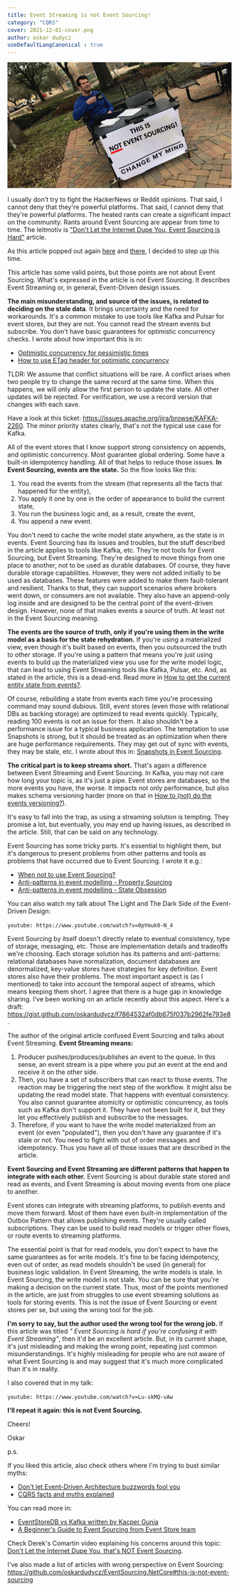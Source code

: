 ```yaml
---
title: Event Streaming is not Event Sourcing!
category: "CQRS"
cover: 2021-12-01-cover.png
author: oskar dudycz
useDefaultLangCanonical : true
---
```


![cover](2021-12-01-cover.png)

I usually don't try to fight the HackerNews or Reddit opinions. That said, I cannot deny that they're powerful platforms. That said, I cannot deny that they're powerful platforms. The heated rants can create a significant impact on the community. Rants around Event Sourcing are appear from time to time. The leitmotiv is ["Don't Let the Internet Dupe You, Event Sourcing is Hard"](https://chriskiehl.com/article/event-sourcing-is-hard) article. 
 
As this article popped out again [here](https://news.ycombinator.com/item?id=29390483) and [there](https://www.reddit.com/r/programming/comments/r5p8qj/dont_let_the_internet_dupe_you_event_sourcing_is/), I decided to step up this time.
 
This article has some valid points, but those points are not about Event Sourcing. What's expressed in the article is not Event Sourcing. It describes Event Streaming or, in general, Event-Driven design issues. 
 
**The main misunderstanding, and source of the issues, is related to deciding on the stale data**. It brings uncertainty and the need for workarounds. It's a common mistake to use tools like Kafka and Pulsar for event stores, but they are not. You cannot read the stream events but subscribe. You don't have basic guarantees for optimistic concurrency checks. I wrote about how important this is in:
- [Optimistic concurrency for pessimistic times](/en/optimistic_concurrency_for_pessimistic_times/)
- [How to use ETag header for optimistic concurrency](/en/how_to_use_etag_header_for_optimistic_concurrency/)
 
TLDR: We assume that conflict situations will be rare. A conflict arises when two people try to change the same record at the same time. When this happens, we will only allow the first person to update the state. All other updates will be rejected. For verification, we use a record version that changes with each save.
 
Have a look at this ticket: https://issues.apache.org/jira/browse/KAFKA-2260. The minor priority states clearly, that's not the typical use case for Kafka.
 
All of the event stores that I know support strong consistency on appends, and optimistic concurrency. Most guarantee global ordering. Some have a built-in idempotency handling. All of that helps to reduce those issues. **In Event Sourcing, events are the state.** So the flow looks like this: 
1. You read the events from the stream (that represents all the facts that happened for the entity),
2. You apply it one by one in the order of appearance to build the current state,
3. You run the business logic and, as a result, create the event,
4. You append a new event.

You don't need to cache the write model state anywhere, as the state is in events. Event Sourcing has its issues and troubles, but the stuff described in the article applies to tools like Kafka, etc. They're not tools for Event Sourcing, but Event Streaming. They're designed to move things from one place to another, not to be used as durable databases. Of course, they have durable storage capabilities. However, they were not added initially to be used as databases. These features were added to make them fault-tolerant and resilient. Thanks to that, they can support scenarios where brokers went down, or consumers are not available. They also have an append-only log inside and are designed to be the central point of the event-driven design. However, none of that makes events a source of truth. At least not in the Event Sourcing meaning.

**The events are the source of truth, only if you're using them in the write model as a basis for the state rehydration.** If you're using a materialized view, even though it's built based on events, then you outsourced the truth to other storage. If you're using a pattern that means you're just using events to build up the materialized view you use for the write model logic, that can lead to using Event Streaming tools like Kafka, Pulsar, etc. And, as stated in the article, this is a dead-end. Read more in [How to get the current entity state from events?](/en/how_to_get_the_current_entity_state_in_event_sourcing/).

Of course, rebuilding a state from events each time you're processing command may sound dubious. Still, event stores (even those with relational DBs as backing storage) are optimized to read events quickly. Typically, reading 100 events is not an issue for them. It also shouldn't be a performance issue for a typical business application. The temptation to use Snapshots is strong, but it should be treated as an optimization when there are huge performance requirements. They may get out of sync with events, they may be stale, etc. I wrote about this in: [Snapshots in Event Sourcing](https://www.eventstore.com/blog/snapshots-in-event-sourcing). 

**The critical part is to keep streams short.** That's again a difference between Event Streaming and Event Sourcing. In Kafka, you may not care how long your topic is, as it's just a pipe. Event stores are databases, so the more events you have, the worse. It impacts not only performance, but also makes schema versioning harder (more on that in [How to (not) do the events versioning?](/en/how_to_do_event_versioning/)).

It's easy to fall into the trap, as using a streaming solution is tempting. They promise a lot, but eventually, you may end up having issues, as described in the article. Still, that can be said on any technology. 

Event Sourcing has some tricky parts. It's essential to highlight them, but it's dangerous to present problems from other patterns and tools as problems that have occurred due to Event Sourcing. I wrote it e.g.:
- [When not to use Event Sourcing?](/en/when_not_to_use_event_sourcing/)
- [Anti-patterns in event modelling - Property Sourcing](/en/property-sourcing/)
- [Anti-patterns in event modelling - State Obsession](/en/state-obsession/)

You can also watch my talk about The Light and The Dark Side of the Event-Driven Design:

`youtube: https://www.youtube.com/watch?v=0pYmuk0-N_4`

Event Sourcing by itself doesn't directly relate to eventual consistency, type of storage, messaging, etc. Those are implementation details and tradeoffs we're choosing. Each storage solution has its patterns and anti-patterns: relational databases have normalization, document databases are denormalized, key-value stores have strategies for key definition. Event stores also have their problems. The most important aspect is (as I mentioned) to take into account the temporal aspect of streams, which means keeping them short. I agree that there is a huge gap in knowledge sharing. I've been working on an article recently about this aspect. Here's a draft: https://gist.github.com/oskardudycz/f7864532af0db675f037b2962fe793e8.

The author of the original article confused Event Sourcing and talks about Event Streaming. **Event Streaming means:**
1. Producer pushes/produces/publishes an event to the queue. In this sense, an event stream is a pipe where you put an event at the end and receive it on the other side.
2. Then, you have a set of subscribers that can react to those events. The reaction may be triggering the next step of the workflow. It might also be updating the read model state. That happens with eventual consistency. You also cannot guarantee atomicity or optimistic concurrency, as tools such as Kafka don't support it. They have not been built for it, but they let you effectively publish and subscribe to the messages.
3. Therefore, if you want to have the write model materialized from an event (or even "populated"), then you don't have any guarantee if it's stale or not. You need to fight with out of order messages and idempotency. Thus you have all of those issues that are described in the article.

**Event Sourcing and Event Streaming are different patterns that happen to integrate with each other.** Event Sourcing is about durable state stored and read as events, and Event Streaming is about moving events from one place to another.

Event stores can integrate with streaming platforms, to publish events and move them forward. Most of them have even built-in implementation of the Outbox Pattern that allows publishing events. They're usually called subscriptions. They can be used to build read models or trigger other flows, or route events to streaming platforms.

The essential point is that for read models, you don't expect to have the same guarantees as for write models. It's fine to be facing idempotency, even out of order, as read models shouldn't be used (in general) for business logic validation. In Event Streaming, the write  models is stale. In Event Sourcing, the write model is not stale. You can be sure that you're making a decision on the current state. Thus, most of the points mentioned in the article, are just from struggles to use event streaming solutions as tools for storing events. This is not the issue of Event Sourcing or event stores per se, but using the wrong tool for the job.

**I'm sorry to say, but the author used the wrong tool for the wrong job.** If this article was titled _" Event Sourcing is hard if you're confusing it with Event Streaming"_, then it'd be an excellent article. But, in its current shape, it's just misleading and making the wrong point, repeating just common misunderstandings. It's highly misleading for people who are not aware of what Event Sourcing is and may suggest that it's much more complicated than it's in reality.

I also covered that in my talk: 

`youtube: https://www.youtube.com/watch?v=Lu-skMQ-vAw`

**I'll repeat it again: this is not Event Sourcing.**

Cheers!

Oskar

p.s.

If you liked this article, also check others where I'm trying to bust similar myths:
- [Don't let Event-Driven Architecture buzzwords fool you](/en/dont_let_event_driven_architecture_buzzwords_fool_you/)
- [CQRS facts and myths explained](/en/cqrs_facts_and_myths_explained/)

You can read more in:
- [EventStoreDB vs Kafka written by Kacper Gunia](https://domaincentric.net/blog/eventstoredb-vs-kafka)
- [A Beginner's Guide to Event Sourcing from Event Store team](https://www.eventstore.com/event-sourcing)

Check Derek's Comartin video explaining his concerns around this topic: [Don't Let the Internet Dupe You, that's NOT Event Sourcing](https://www.youtube.com/watch?v=Y7ca1--EKsg).

I've also made a list of articles with wrong perspective on Event Sourcing: https://github.com/oskardudycz/EventSourcing.NetCore#this-is-not-event-sourcing
